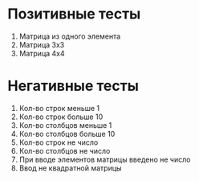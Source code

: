 # Позитивные тесты

1. Матрица из одного элемента
2. Матрица 3х3
3. Матрица 4х4 

# Негативные тесты

1. Кол-во строк меньше 1
2. Кол-во строк больше 10
3. Кол-во столбцов меньше 1
4. Кол-во столбцов больше 10
5. Кол-во строк не число
6. Кол-во столбцов не число
7. При вводе элементов матрицы введено не число
8. Ввод не квадратной матрицы